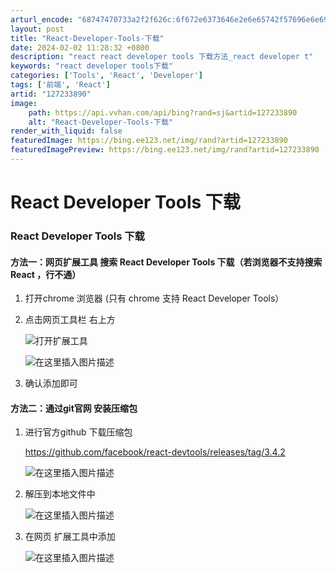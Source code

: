 ```yaml
---
arturl_encode: "68747470733a2f2f626c:6f672e6373646e2e6e65742f57696e6e69653433383337322f:61727469636c652f64657461696c732f313237323333383930"
layout: post
title: "React-Developer-Tools-下载"
date: 2024-02-02 11:28:32 +0800
description: "react react developer tools 下载方法_react developer t"
keywords: "react developer tools下载"
categories: ['Tools', 'React', 'Developer']
tags: ['前端', 'React']
artid: "127233890"
image:
    path: https://api.vvhan.com/api/bing?rand=sj&artid=127233890
    alt: "React-Developer-Tools-下载"
render_with_liquid: false
featuredImage: https://bing.ee123.net/img/rand?artid=127233890
featuredImagePreview: https://bing.ee123.net/img/rand?artid=127233890
---
```


# React Developer Tools 下载

### React Developer Tools 下载

#### 方法一：网页扩展工具 搜索 React Developer Tools 下载（若浏览器不支持搜索React ，行不通）

1. 打开chrome 浏览器 (只有 chrome 支持 React Developer Tools）
2. 点击网页工具栏 右上方
     
   ![打开扩展工具](https://i-blog.csdnimg.cn/blog_migrate/065d7adaa00cabd380df4d334f107ae8.png)
     
   ![在这里插入图片描述](https://i-blog.csdnimg.cn/blog_migrate/bcc23ece022c4afa344fb9d64389849f.png)
3. 确认添加即可

#### 方法二：通过git官网 安装压缩包

1. 进行官方github 下载压缩包
     
   https://github.com/facebook/react-devtools/releases/tag/3.4.2
     
   ![在这里插入图片描述](https://i-blog.csdnimg.cn/blog_migrate/fef12333345fdcc96a1c295f1146c657.png)
2. 解压到本地文件中
     
   ![在这里插入图片描述](https://i-blog.csdnimg.cn/blog_migrate/e65341c2629f1db81f42b33d0b2a5322.png)
3. 在网页 扩展工具中添加
     
   ![在这里插入图片描述](https://i-blog.csdnimg.cn/blog_migrate/5c335cf512bebf03202a2e314c3eea6d.png)